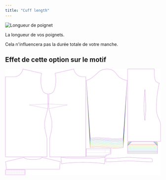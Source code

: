 ```yaml
---
title: "Cuff length"
---
```


![Longueur de poignet](cufflength.svg)

La longueur de vos poignets.

<Note>

Cela n'influencera pas la durée totale de votre manche.

</Note>

## Effet de cette option sur le motif

![Cette image montre l'effet de cette option en superposant plusieurs variantes qui ont une valeur différente pour cette option](simone_cufflength_sample.svg "Effect of this option on the pattern")
